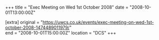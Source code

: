 +++
title = "Exec Meeting on Wed 1st October 2008"
date = "2008-10-01T13:00:00Z"

[extra]
original = "https://uwcs.co.uk/events/exec-meeting-on-wed-1st-october-2008-1474489011979/"    
end = "2008-10-01T15:00:00Z"
location = "DCS"
+++



